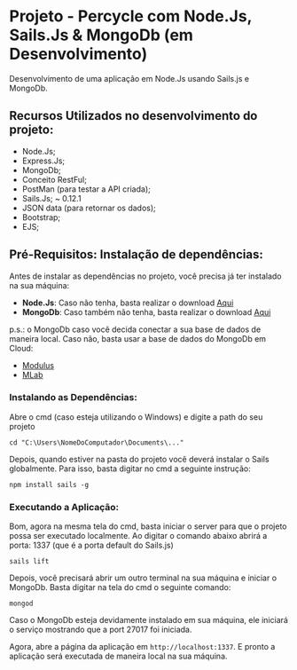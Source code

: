 # Projeto - Percycle com Node.Js, Sails.Js & MongoDb (em Desenvolvimento)

Desenvolvimento de uma aplicação em Node.Js usando Sails.js e MongoDb.

## Recursos Utilizados no desenvolvimento do projeto:

- Node.Js;
- Express.Js;
- MongoDb;
- Conceito RestFul;
- PostMan (para testar a API criada);
- Sails.Js; ~ 0.12.1
- JSON data (para retornar os dados);
- Bootstrap;
- EJS;

## Pré-Requisitos: Instalação de dependências:

Antes de instalar as dependências no projeto, você precisa já ter instalado na sua máquina:

* **Node.Js**: Caso não tenha, basta realizar o download [Aqui](https://nodejs.org/en/)
* **MongoDb**: Caso também não tenha, basta realizar o download [Aqui](https://www.mongodb.com/download-center#community)

p.s.: o MongoDb caso você decida conectar a sua base de dados de maneira local. Caso não, basta usar 
a base de dados do MongoDb em Cloud:

* [Modulus](https://modulus.io/)
* [MLab](https://mlab.com/)

### Instalando as Dependências:

Abre o cmd (caso esteja utilizando o Windows) e digite a path do seu projeto

```
cd "C:\Users\NomeDoComputador\Documents\..."
```

Depois, quando estiver na pasta do projeto você deverá instalar o Sails globalmente. Para isso, basta digitar no cmd a seguinte instrução:

```
npm install sails -g
```

### Executando a Aplicação:

Bom, agora na mesma tela do cmd, basta iniciar o server para que o projeto possa ser executado localmente.
Ao digitar o comando abaixo abrirá a porta: 1337 (que é a porta default do Sails.js)

```
sails lift
```

Depois, você precisará abrir um outro terminal na sua máquina e iniciar o MongoDb. Basta digitar na tela do cmd o seguinte comando:

```
mongod
```

Caso o MongoDb esteja devidamente instalado em sua máquina, ele iniciará o serviço mostrando que a port 27017 foi iniciada.

Agora, abre a página da aplicação em `http://localhost:1337`. E pronto a aplicação será executada de maneira local na sua máquina.  


